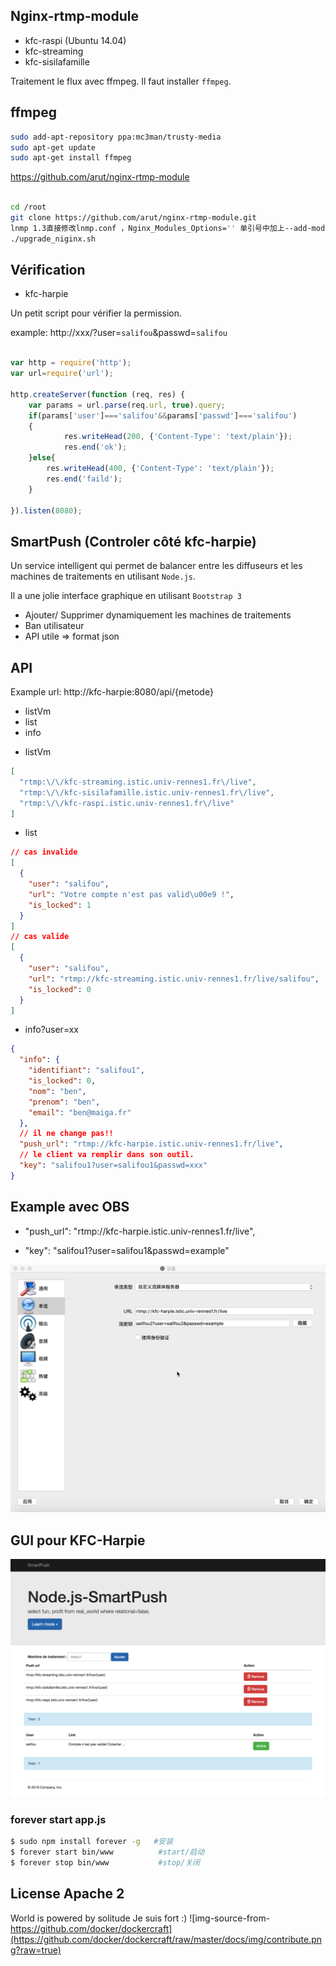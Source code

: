 ## Nginx-rtmp-module

* kfc-raspi (Ubuntu 14.04)
* kfc-streaming
* kfc-sisilafamille

Traitement le flux avec ffmpeg. Il faut installer `ffmpeg`.


## ffmpeg

```bash
sudo add-apt-repository ppa:mc3man/trusty-media
sudo apt-get update
sudo apt-get install ffmpeg
```


https://github.com/arut/nginx-rtmp-module

```bash

cd /root
git clone https://github.com/arut/nginx-rtmp-module.git
lnmp 1.3直接修改lnmp.conf ，Nginx_Modules_Options='' 单引号中加上--add-module=/root/nginx-rtmp-module
./upgrade_niginx.sh
```

## Vérification

* kfc-harpie

Un petit script pour vérifier la permission.

example: http://xxx/?user=`salifou`&passwd=`salifou`

```javascript

var http = require('http');
var url=require('url');

http.createServer(function (req, res) {
    var params = url.parse(req.url, true).query;
    if(params['user']==='salifou'&&params['passwd']==='salifou')
    {
        	res.writeHead(200, {'Content-Type': 'text/plain'});
        	res.end('ok');
    }else{
        res.writeHead(400, {'Content-Type': 'text/plain'});
        res.end('faild');
    }

}).listen(8080);
```

## SmartPush (Controler côté kfc-harpie)

Un service intelligent qui permet de balancer entre les diffuseurs et les machines de traitements en utilisant `Node.js`.

Il a une jolie interface graphique en utilisant `Bootstrap 3`

* Ajouter/ Supprimer dynamiquement les machines de traitements
* Ban utilisateur
* API utile => format json


## API

Example url: http://kfc-harpie:8080/api/{metode}

- listVm
- list
- info


* listVm

```json
[
  "rtmp:\/\/kfc-streaming.istic.univ-rennes1.fr\/live",
  "rtmp:\/\/kfc-sisilafamille.istic.univ-rennes1.fr\/live",
  "rtmp:\/\/kfc-raspi.istic.univ-rennes1.fr\/live"
]
```

* list

```json
// cas invalide
[
  {
    "user": "salifou",
    "url": "Votre compte n'est pas valid\u00e9 !",
    "is_locked": 1
  }
]
// cas valide
[
  {
    "user": "salifou",
    "url": "rtmp://kfc-streaming.istic.univ-rennes1.fr/live/salifou",
    "is_locked": 0
  }
]

```

* info?user=xx

```json
{
  "info": {
    "identifiant": "salifou1",
    "is_locked": 0,
    "nom": "ben",
    "prenom": "ben",
    "email": "ben@maiga.fr"
  },
  // il ne change pas!!
  "push_url": "rtmp://kfc-harpie.istic.univ-rennes1.fr/live",
  // le client va remplir dans son outil.
  "key": "salifou1?user=salifou1&passwd=xxx"
}
```

## Example avec OBS

  
-  "push_url": "rtmp://kfc-harpie.istic.univ-rennes1.fr/live",

-  "key": "salifou1?user=salifou1&passwd=example"


![](./img/2.png)

## GUI pour KFC-Harpie

![](./img/1.png)


	
### forever start app.js

```bash
$ sudo npm install forever -g   #安装
$ forever start bin/www          #start/启动
$ forever stop bin/www           #stop/关闭
```

## License Apache 2
World is powered by solitude
Je suis fort :)
![img-source-from-https://github.com/docker/dockercraft](https://github.com/docker/dockercraft/raw/master/docs/img/contribute.png?raw=true)
